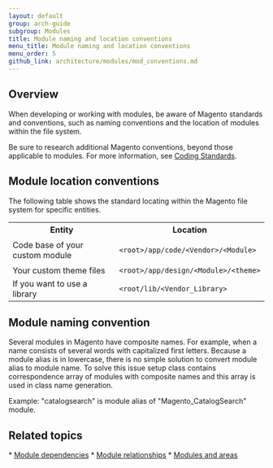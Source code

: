 ```yaml
---
layout: default
group: arch-guide
subgroup: Modules
title: Module naming and location conventions
menu_title: Module naming and location conventions
menu_order: 5
github_link: architecture/modules/mod_conventions.md
---
```


<h2 id="m2arch-module-conventions-overview"> Overview</h2>

When developing or working with modules, be aware of Magento standards and conventions, such as naming conventions and the location of modules within the file system.

Be sure to research additional Magento conventions, beyond those applicable to modules. For  more information, see <a href="{{ site.gdeurl }}coding-standards/bk-coding-standards.html">Coding Standards</a>.

<h2 id="m2arch-module-conventions-location"> Module location conventions</h2>

The following table shows the standard locating within the Magento file system for specific entities.

<div class="table-wrap"><table class="confluenceTable"><tbody><tr><th class="confluenceTh">Entity</th><th class="confluenceTh">Location</th></tr><tr><td class="confluenceTd">Code base of your custom module</td><td class="confluenceTd"><p><code>&lt;root&gt;/app/code/&lt;Vendor&gt;/&lt;Module&gt;</code></p><p> </p></td></tr><tr><td colspan="1" class="confluenceTd">Your custom theme files</td><td colspan="1" class="confluenceTd"><code>&lt;root&gt;/app/design/&lt;Module&gt;/&lt;theme&gt;</code></td></tr><tr><td colspan="1" class="confluenceTd">If you want to use a library</td><td colspan="1" class="confluenceTd"><code>&lt;root/lib/&lt;Vendor_Library&gt;</code></td></tr></tbody></table></div>

<h2 id="m2arch-module-conventions-location"> Module naming convention</h2>

Several modules in Magento have composite names. For example, when a name consists of several words with capitalized first letters. Because a module alias is in lowercase, there is no simple solution to convert module alias to module name. To solve this issue setup class contains correspondence array of modules with composite names and this array is used in class name generation.

Example: "catalogsearch" is module alias of "Magento_CatalogSearch" module.

<h2 id="m2arch-module-related"> Related topics</h2>
* <a href="{{ site.gdeurl }}architecture/modules/mod_depend.html">Module dependencies</a>
* <a href="{{ site.gdeurl }}architecture/modules/mod_relationships.html">Module relationships</a>
* <a href="{{ site.gdeurl }}architecture/modules/mod_and_areas.html">Modules and areas</a>


